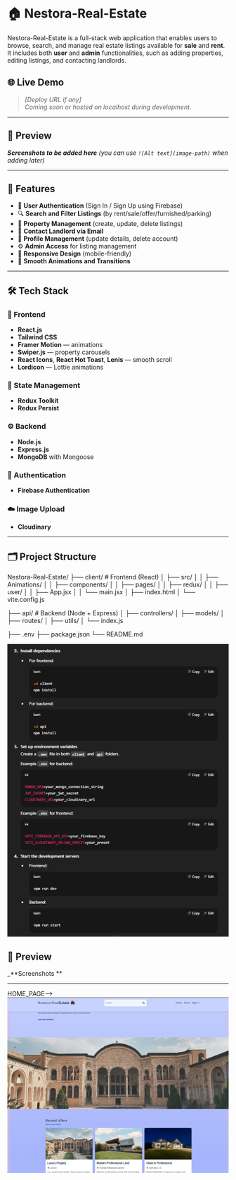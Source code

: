 # 🏠 Nestora-Real-Estate

Nestora-Real-Estate is a full-stack web application that enables users to browse, search, and manage real estate listings available for **sale** and **rent**. It includes both **user** and **admin** functionalities, such as adding properties, editing listings, and contacting landlords.

## 🌐 Live Demo

> _[Deploy URL if any]_  
> _Coming soon or hosted on localhost during development._

---

## 📸 Preview

_**Screenshots to be added here** (you can use `![Alt text](image-path)` when adding later)_

---

## 🚀 Features

- 🔐 **User Authentication** (Sign In / Sign Up using Firebase)
- 🔍 **Search and Filter Listings** (by rent/sale/offer/furnished/parking)
- 📝 **Property Management** (create, update, delete listings)
- 💬 **Contact Landlord via Email**
- 👤 **Profile Management** (update details, delete account)
- ⚙️ **Admin Access** for listing management
- 📱 **Responsive Design** (mobile-friendly)
- 🎨 **Smooth Animations and Transitions**

---

## 🛠️ Tech Stack

### 🔧 Frontend

- **React.js**  
- **Tailwind CSS**  
- **Framer Motion** — animations  
- **Swiper.js** — property carousels  
- **React Icons**, **React Hot Toast**, **Lenis** — smooth scroll  
- **Lordicon** — Lottie animations  

### 🧠 State Management

- **Redux Toolkit**  
- **Redux Persist**  

### ⚙️ Backend

- **Node.js**  
- **Express.js**  
- **MongoDB** with Mongoose  

### 🔐 Authentication

- **Firebase Authentication**

### ☁️ Image Upload

- **Cloudinary**

---

## 🗂️ Project Structure



Nestora-Real-Estate/
├── client/ # Frontend (React)
│ ├── src/
│ │ ├── Animations/
│ │ ├── components/
│ │ ├── pages/
│ │ ├── redux/
│ │ ├── user/
│ │ ├── App.jsx
│ │ └── main.jsx
│ ├── index.html
│ └── vite.config.js

├── api/ # Backend (Node + Express)
│ ├── controllers/
│ ├── models/
│ ├── routes/
│ ├── utils/
│ └── index.js

├── .env
├── package.json
└── README.md

![img alt](https://github.com/Abhay-Pratap200001/Real-state/blob/main/Screenshot%202025-07-16%20232731.png?raw=true)

## 📸 Preview

_**Screenshots **

---

HOME_PAGE-->
![img alt](https://github.com/Abhay-Pratap200001/Real-state/blob/main/Screenshot%202025-07-17%20091417.png?raw=true)

